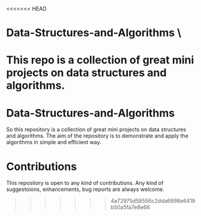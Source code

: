 <<<<<<< HEAD
# Data-Structures-and-Algorithms \
This repo is a collection of great mini projects on data structures and algorithms.
=======
# Data-Structures-and-Algorithms 
So this repository is a collection of great mini projects on data structures and algorithms. The aim of the repository is to demonstrate and apply the algorithms in simple and efficient way.

# Contributions
This repository is open to any kind of contributions. Any kind of suggestoions, enhancements, bug reports are always welcome. 
>>>>>>> 4a72975d58556c2dda6998e6419b50a5fa7e8e66
